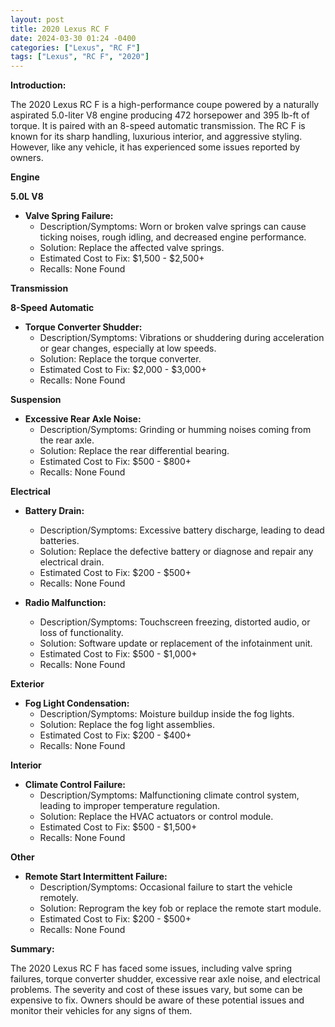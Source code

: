 ```yaml
---
layout: post
title: 2020 Lexus RC F
date: 2024-03-30 01:24 -0400
categories: ["Lexus", "RC F"]
tags: ["Lexus", "RC F", "2020"]
---
```

**Introduction:**

The 2020 Lexus RC F is a high-performance coupe powered by a naturally aspirated 5.0-liter V8 engine producing 472 horsepower and 395 lb-ft of torque. It is paired with an 8-speed automatic transmission. The RC F is known for its sharp handling, luxurious interior, and aggressive styling. However, like any vehicle, it has experienced some issues reported by owners.

**Engine**

**5.0L V8**

* **Valve Spring Failure:**
    * Description/Symptoms: Worn or broken valve springs can cause ticking noises, rough idling, and decreased engine performance.
    * Solution: Replace the affected valve springs.
    * Estimated Cost to Fix: $1,500 - $2,500+
    * Recalls: None Found

**Transmission**

**8-Speed Automatic**

* **Torque Converter Shudder:**
    * Description/Symptoms: Vibrations or shuddering during acceleration or gear changes, especially at low speeds.
    * Solution: Replace the torque converter.
    * Estimated Cost to Fix: $2,000 - $3,000+
    * Recalls: None Found

**Suspension**

* **Excessive Rear Axle Noise:**
    * Description/Symptoms: Grinding or humming noises coming from the rear axle.
    * Solution: Replace the rear differential bearing.
    * Estimated Cost to Fix: $500 - $800+
    * Recalls: None Found

**Electrical**

* **Battery Drain:**
    * Description/Symptoms: Excessive battery discharge, leading to dead batteries.
    * Solution: Replace the defective battery or diagnose and repair any electrical drain.
    * Estimated Cost to Fix: $200 - $500+
    * Recalls: None Found

* **Radio Malfunction:**
    * Description/Symptoms: Touchscreen freezing, distorted audio, or loss of functionality.
    * Solution: Software update or replacement of the infotainment unit.
    * Estimated Cost to Fix: $500 - $1,000+
    * Recalls: None Found

**Exterior**

* **Fog Light Condensation:**
    * Description/Symptoms: Moisture buildup inside the fog lights.
    * Solution: Replace the fog light assemblies.
    * Estimated Cost to Fix: $200 - $400+
    * Recalls: None Found

**Interior**

* **Climate Control Failure:**
    * Description/Symptoms: Malfunctioning climate control system, leading to improper temperature regulation.
    * Solution: Replace the HVAC actuators or control module.
    * Estimated Cost to Fix: $500 - $1,500+
    * Recalls: None Found

**Other**

* **Remote Start Intermittent Failure:**
    * Description/Symptoms: Occasional failure to start the vehicle remotely.
    * Solution: Reprogram the key fob or replace the remote start module.
    * Estimated Cost to Fix: $200 - $500+
    * Recalls: None Found

**Summary:**

The 2020 Lexus RC F has faced some issues, including valve spring failures, torque converter shudder, excessive rear axle noise, and electrical problems. The severity and cost of these issues vary, but some can be expensive to fix. Owners should be aware of these potential issues and monitor their vehicles for any signs of them.
